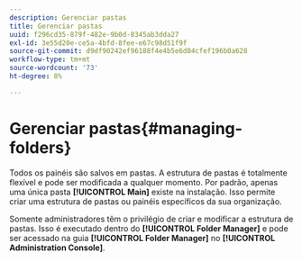 ```yaml
---
description: Gerenciar pastas
title: Gerenciar pastas
uuid: f296cd35-879f-482e-9b0d-8345ab3dda27
exl-id: 3e55d20e-ce5a-4bfd-8fee-e67c98d51f9f
source-git-commit: d9df90242ef96188f4e4b5e6d04cfef196b0a628
workflow-type: tm+mt
source-wordcount: '73'
ht-degree: 8%

---
```


# Gerenciar pastas{#managing-folders}

Todos os painéis são salvos em pastas. A estrutura de pastas é totalmente flexível e pode ser modificada a qualquer momento. Por padrão, apenas uma única pasta **[!UICONTROL Main]** existe na instalação. Isso permite criar uma estrutura de pastas ou painéis específicos da sua organização.

Somente administradores têm o privilégio de criar e modificar a estrutura de pastas. Isso é executado dentro do **[!UICONTROL Folder Manager]** e pode ser acessado na guia **[!UICONTROL Folder Manager]** no **[!UICONTROL Administration Console]**.

